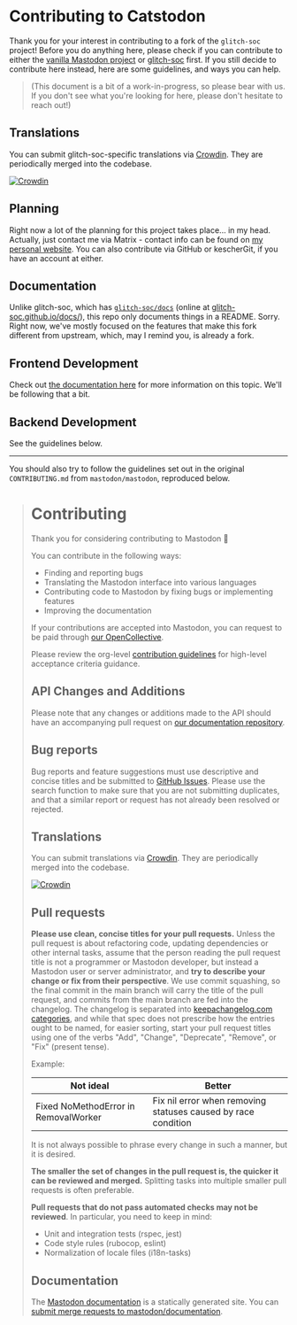 # Contributing to Catstodon

Thank you for your interest in contributing to a fork of the `glitch-soc` project!
Before you do anything here, please check if you can contribute to either the [vanilla Mastodon project](https://github.com/mastodon/mastodon) or [glitch-soc](https://github.com/glitch-soc/mastodon) first.
If you still decide to contribute here instead, here are some guidelines, and ways you can help.

> (This document is a bit of a work-in-progress, so please bear with us.
> If you don't see what you're looking for here, please don't hesitate to reach out!)

## Translations

You can submit glitch-soc-specific translations via [Crowdin](https://crowdin.com/project/glitch-soc). They are periodically merged into the codebase.

[![Crowdin](https://badges.crowdin.net/glitch-soc/localized.svg)](https://crowdin.com/project/glitch-soc)

## Planning

Right now a lot of the planning for this project takes place... in my head. Actually, just contact me via Matrix - contact info can be found on [my personal website](https://kescher.at). You can also contribute via GitHub or kescherGit, if you have an account at either.

## Documentation

Unlike glitch-soc, which has [`glitch-soc/docs`](https://github.com/glitch-soc/docs) (online at [glitch-soc.github.io/docs/](https://glitch-soc.github.io/docs/)), this repo only documents things in a README. Sorry.
Right now, we've mostly focused on the features that make this fork different from upstream, which, may I remind you, is already a fork.

## Frontend Development

Check out [the documentation here](https://glitch-soc.github.io/docs/contributing/frontend/) for more information on this topic. We'll be following that a bit.

## Backend Development

See the guidelines below.

---

You should also try to follow the guidelines set out in the original `CONTRIBUTING.md` from `mastodon/mastodon`, reproduced below.

<blockquote>

# Contributing

Thank you for considering contributing to Mastodon 🐘

You can contribute in the following ways:

- Finding and reporting bugs
- Translating the Mastodon interface into various languages
- Contributing code to Mastodon by fixing bugs or implementing features
- Improving the documentation

If your contributions are accepted into Mastodon, you can request to be paid through [our OpenCollective](https://opencollective.com/mastodon).

Please review the org-level [contribution guidelines] for high-level acceptance
criteria guidance.

[contribution guidelines]: https://github.com/mastodon/.github/blob/main/CONTRIBUTING.md

## API Changes and Additions

Please note that any changes or additions made to the API should have an accompanying pull request on [our documentation repository](https://github.com/mastodon/documentation).

## Bug reports

Bug reports and feature suggestions must use descriptive and concise titles and be submitted to [GitHub Issues](https://github.com/mastodon/mastodon/issues). Please use the search function to make sure that you are not submitting duplicates, and that a similar report or request has not already been resolved or rejected.

## Translations

You can submit translations via [Crowdin](https://crowdin.com/project/mastodon). They are periodically merged into the codebase.

[![Crowdin](https://d322cqt584bo4o.cloudfront.net/mastodon/localized.svg)](https://crowdin.com/project/mastodon)

## Pull requests

**Please use clean, concise titles for your pull requests.** Unless the pull request is about refactoring code, updating dependencies or other internal tasks, assume that the person reading the pull request title is not a programmer or Mastodon developer, but instead a Mastodon user or server administrator, and **try to describe your change or fix from their perspective**. We use commit squashing, so the final commit in the main branch will carry the title of the pull request, and commits from the main branch are fed into the changelog. The changelog is separated into [keepachangelog.com categories](https://keepachangelog.com/en/1.0.0/), and while that spec does not prescribe how the entries ought to be named, for easier sorting, start your pull request titles using one of the verbs "Add", "Change", "Deprecate", "Remove", or "Fix" (present tense).

Example:

| Not ideal                            | Better                                                        |
| ------------------------------------ | ------------------------------------------------------------- |
| Fixed NoMethodError in RemovalWorker | Fix nil error when removing statuses caused by race condition |

It is not always possible to phrase every change in such a manner, but it is desired.

**The smaller the set of changes in the pull request is, the quicker it can be reviewed and merged.** Splitting tasks into multiple smaller pull requests is often preferable.

**Pull requests that do not pass automated checks may not be reviewed**. In particular, you need to keep in mind:

- Unit and integration tests (rspec, jest)
- Code style rules (rubocop, eslint)
- Normalization of locale files (i18n-tasks)

## Documentation

The [Mastodon documentation](https://docs.joinmastodon.org) is a statically generated site. You can [submit merge requests to mastodon/documentation](https://github.com/mastodon/documentation).

</blockquote>
